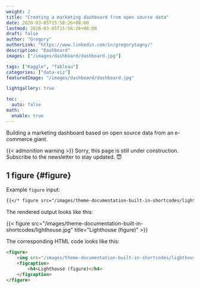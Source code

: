 ```yaml
---
weight: 2
title: "Creating a marketing dashboard from open source data"
date: 2020-03-05T15:58:26+08:00
lastmod: 2020-03-05T15:58:26+08:00
draft: false
author: "Gregory"
authorLink: "https://www.linkedin.com/in/gregorytagny/"
description: "Dashboard"
images: ["/images/dashboard/dashboard.jpg"]

tags: ["Kaggle", "Tableau"]
categories: ["data-viz"]
featuredImage: "/images/dashboard/dashboard.jpg"

lightgallery: true

toc:
  auto: false
math:
  enable: true
---
```


Building a marketing dashboard based on open source data from an e-commerce giant.

<!--more-->

{{< admonition warning >}}
Sorry, this page is still under construction. Subscribe to the newsletter to stay updated. :innocent:

## 1 figure {#figure}

Example `figure` input:

```markdown
{{</* figure src="/images/theme-documentation-built-in-shortcodes/lighthouse.jpg" title="Lighthouse (figure)" */>}}
```

The rendered output looks like this:

{{< figure src="/images/theme-documentation-built-in-shortcodes/lighthouse.jpg" title="Lighthouse (figure)" >}}

The corresponding HTML code looks like this:

```html
<figure>
    <img src="/images/theme-documentation-built-in-shortcodes/lighthouse.jpg"/>
    <figcaption>
        <h4>Lighthouse (figure)</h4>
    </figcaption>
</figure>
```
